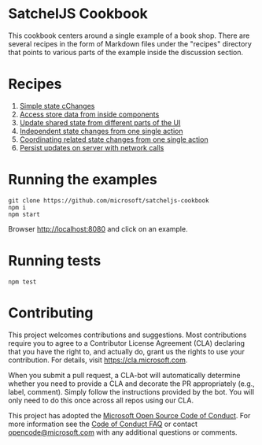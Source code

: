 # SatchelJS Cookbook

This cookbook centers around a single example of a book shop. There are several recipes in the form of Markdown files under the "recipes" directory that points to various parts of the example inside the discussion section.

# Recipes

1. [Simple state cChanges](./recipes/01-simple-state-changes.md)
2. [Access store data from inside components](./recipes/02-store-data-inside-component.md)
3. [Update shared state from different parts of the UI](./recipes/03-update-shared-state.md)
4. [Independent state changes from one single action](./recipes/04-independent-state-change.md)
5. [Coordinating related state changes from one single action](./recipes/05-related-state-change.md)
6. [Persist updates on server with network calls](./recipes/06-persist-update-on-server.md)

# Running the examples

```
git clone https://github.com/microsoft/satcheljs-cookbook
npm i
npm start
```

Browser [http://localhost:8080]() and click on an example.

# Running tests

```
npm test
```

# Contributing

This project welcomes contributions and suggestions.  Most contributions require you to agree to a
Contributor License Agreement (CLA) declaring that you have the right to, and actually do, grant us
the rights to use your contribution. For details, visit https://cla.microsoft.com.

When you submit a pull request, a CLA-bot will automatically determine whether you need to provide
a CLA and decorate the PR appropriately (e.g., label, comment). Simply follow the instructions
provided by the bot. You will only need to do this once across all repos using our CLA.

This project has adopted the [Microsoft Open Source Code of Conduct](https://opensource.microsoft.com/codeofconduct/).
For more information see the [Code of Conduct FAQ](https://opensource.microsoft.com/codeofconduct/faq/) or
contact [opencode@microsoft.com](mailto:opencode@microsoft.com) with any additional questions or comments.
